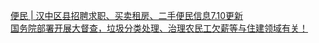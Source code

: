   
[便民 | 汉中区县招聘求职、买卖租房、二手便民信息7.10更新](http://www.dianyue.me/archives/379/canjomfx8qcxq44k/)  
[国务院部署开展大督查，垃圾分类处理、治理农民工欠薪等与住建领域有关！](http://www.dianyue.me/archives/899/na43npziukvmpmrk/)